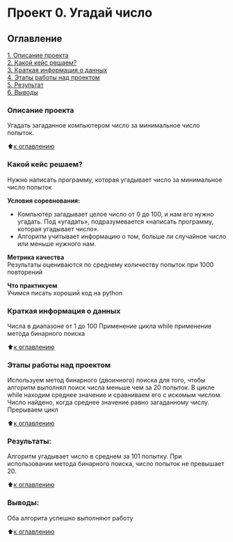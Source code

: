 # Проект 0. Угадай число

## Оглавление  
[1. Описание проекта](.README.md#Описание-проекта)  
[2. Какой кейс решаем?](.README.md#Какой-кейс-решаем)  
[3. Краткая информация о данных](.README.md#Краткая-информация-о-данных)  
[4. Этапы работы над проектом](.README.md#Этапы-работы-над-проектом)  
[5. Результат](.README.md#Результат)    
[6. Выводы](.README.md#Выводы) 

### Описание проекта    
Угадать загаданное компьютером число за минимальное число попыток.

:arrow_up:[к оглавлению](_)


### Какой кейс решаем?    
Нужно написать программу, которая угадывает число за минимальное число попыток

**Условия соревнования:**  
- Компьютер загадывает целое число от 0 до 100, и нам его нужно угадать. Под «угадать», подразумевается «написать программу, которая угадывает число».
- Алгоритм учитывает информацию о том, больше ли случайное число или меньше нужного нам.

**Метрика качества**     
Результаты оцениваются по среднему количеству попыток при 1000 повторений

**Что практикуем**     
Учимся писать хороший код на python


### Краткая информация о данных
Числа в диапазоне от 1 до 100
Применение цикла while
применение метода бинарного поиска
  
:arrow_up:[к оглавлению](.README.md#Оглавление)


### Этапы работы над проектом  
Используем метод бинарного (двоичного) поиска для того, чтобы алгоритм выполнял поиск числа меньше чем за 20 попыток. В цикле while находим среднее значение и сравниваем его с искомым числом. Число найдено, когда среднее значение равно загаданному числу. Прерываем цикл

:arrow_up:[к оглавлению](.README.md#Оглавление)


### Результаты:  
Алгоритм угадывает число в среднем за 101 попытку. При использовании метода бинарного поиска, число попыток не превышает 20.   

:arrow_up:[к оглавлению](.README.md#Оглавление)


### Выводы:  
Оба алгорита успешно выполняют работу

:arrow_up:[к оглавлению](.README.md#Оглавление)
